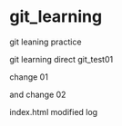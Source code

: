 # git_learning
git leaning practice

git learning direct git_test01

change 01

and change 02

index.html modified log 
